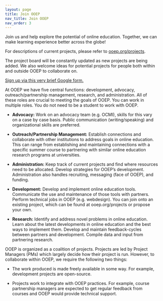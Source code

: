 ```yaml
---
layout: page
title: Join OOEP
nav_title: Join OOEP
nav_order: 3
---
```

Join us and help explore the potential of online education. Together, we can make learning experience better across the globe!

For descriptions of current projects, please refer to [ooep.org/projects](https://ooep.org/projects).

The project board will be constantly updated as new projects are being added. We also welcome ideas for potential projects for people both within and outside OOEP to collaborate on.

[Sign up via this very brief Google form.](https://docs.google.com/forms/d/e/1FAIpQLScGeSSc22QZFfcdr1o9O9uinUWuaLYc6F8kDbUgY7YbyglPxg/viewform)

At OOEP we have five central functions: development, advocacy, outreach/partnership management, research, and administration. All of these roles are crucial to meeting the goals of OOEP. You can work in multiple roles. You do not need to be a student to work with OOEP. 

* **Advocacy:** Work on an advocacy team (e.g. OCMI), skills for this vary on a case by case basis. Public communication (writing/speaking) and organizational skills are preferred. 

* **Outreach/Partnership Management:** Establish connections and collaborate with other institutions to address goals in online education. This can range from establishing and maintaining connections with a specific summer course to partnering with similar online education research programs at universities. 

* **Administration:** Keep track of current projects and find where resources need to be allocated. Develop strategies for OOEP’s development. Administration also handles recruiting, messaging (face of OOEP), and funding.

* **Development:** Develop and implement online education tools. Communicate the use and maintenance of those tools with partners. Perform technical jobs in OOEP (e.g. webdesign). You can join onto an existing project, which can be found at ooep.org/projects or propose your own.

* **Research:** Identify and address novel problems in online education. Learn about the latest developments in online education and the best ways to implement them. Develop and maintain feedback-cycles between partners and development. Compile data and input from partnering research.

OOEP is organized as a coalition of projects. Projects are led by Project Managers (PMs) which largely decide how their project is run. However, to collaborate within OOEP, we require the following two things:

* The work produced is made freely available in some way. For example, development projects are open-source.

* Projects work to integrate with OOEP practices. For example, course partnership managers are expected to get regular feedback from courses and OOEP would provide technical support. 

